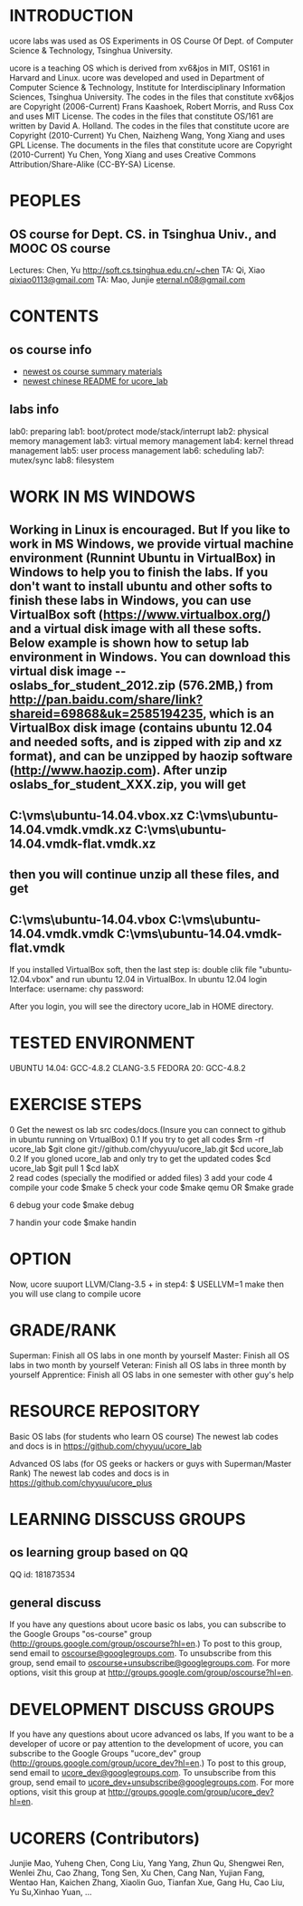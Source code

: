 INTRODUCTION
============
ucore labs was used as OS Experiments in OS Course Of Dept. of Computer Science & Technology, Tsinghua University.

ucore is a teaching OS which is derived from xv6&jos in MIT, OS161 in Harvard and Linux.
ucore was developed and used in Department of Computer Science & Technology, Institute for Interdisciplinary Information Sciences, Tsinghua University.
The codes in the files that constitute xv6&jos are Copyright (2006-Current) Frans Kaashoek, Robert Morris, and Russ Cox and uses MIT License.
The codes in the files that constitute OS/161 are written by David A. Holland.
The codes in the files that constitute ucore are Copyright (2010-Current) Yu Chen, Naizheng Wang, Yong Xiang and uses GPL License.
The documents in the files that constitute ucore are Copyright (2010-Current) Yu Chen, Yong Xiang and uses Creative Commons Attribution/Share-Alike (CC-BY-SA) License. 

PEOPLES 
========

OS course for Dept. CS. in Tsinghua Univ., and MOOC OS course
-----------------------------------
Lectures: Chen, Yu   http://soft.cs.tsinghua.edu.cn/~chen
TA: Qi, Xiao  qixiao0113@gmail.com
TA: Mao, Junjie eternal.n08@gmail.com

CONTENTS
========

os course info
----------------
* [newest os course summary materials](https://github.com/chyyuu/mooc_os)
* [newest chinese README for ucore_lab](https://github.com/chyyuu/ucore_lab/)

labs info
----------------
lab0: preparing
lab1: boot/protect mode/stack/interrupt
lab2: physical memory management
lab3: virtual memory management
lab4: kernel thread management
lab5: user process management
lab6: scheduling
lab7: mutex/sync
lab8: filesystem

WORK IN MS WINDOWS
==================
Working in Linux is encouraged. But If you like to work in MS Windows, we provide virtual machine environment (Runnint Ubuntu in VirtualBox) in
Windows to help you to finish the labs. If you don't want to install ubuntu and other softs to finish these labs in Windows, you can use 
VirtualBox soft (https://www.virtualbox.org/) and a virtual disk image with all these softs. Below example is shown how to setup lab environment in Windows.
You can download this virtual disk image -- oslabs_for_student_2012.zip (576.2MB,) from  http://pan.baidu.com/share/link?shareid=69868&uk=2585194235, which
is an VirtualBox disk image (contains ubuntu 12.04 and needed softs, and is zipped with zip and xz format), and can be unzipped 
by haozip software (http://www.haozip.com). 
After unzip oslabs_for_student_XXX.zip, you will get 
---
C:\vms\ubuntu-14.04.vbox.xz
C:\vms\ubuntu-14.04.vmdk.vmdk.xz
C:\vms\ubuntu-14.04.vmdk-flat.vmdk.xz
---
then you will continue unzip all these files, and get
---
C:\vms\ubuntu-14.04.vbox
C:\vms\ubuntu-14.04.vmdk.vmdk
C:\vms\ubuntu-14.04.vmdk-flat.vmdk
---
If you installed VirtualBox soft, then the last step is: double clik file "ubuntu-12.04.vbox" and run ubuntu 12.04 in VirtualBox.
In ubuntu 12.04 login Interface:
username: chy
password: <SPACE KEY>

After you login, you will see the directory ucore_lab in HOME directory.

TESTED ENVIRONMENT
==================
UBUNTU 14.04: GCC-4.8.2 CLANG-3.5
FEDORA 20: GCC-4.8.2

EXERCISE STEPS
==============
0 Get the newest os lab src codes/docs.(Insure you can connect to github in ubuntu running on VrtualBox)
0.1 If you try to get all codes
  $rm -rf ucore_lab
  $git clone git://github.com/chyyuu/ucore_lab.git
  $cd ucore_lab
0.2 If you gloned ucore_lab and only try to get the updated codes
  $cd ucore_lab
  $git pull
1 $cd labX  
2 read codes (specially the modified or added files)
3 add your code
4 compile your code
  $make
5 check your code
  $make qemu
OR
  $make grade

6 debug your code
  $make debug

7 handin your code
  $make handin

OPTION
==============
Now, ucore suuport LLVM/Clang-3.5 + 
in step4:
  $ USELLVM=1 make
then you will use clang to compile ucore

GRADE/RANK
==========
Superman: Finish all OS labs in one month by yourself
Master: Finish all OS labs in two month by yourself
Veteran: Finish all OS labs in three month by yourself
Apprentice: Finish all OS labs in one semester with other guy's help
 
RESOURCE REPOSITORY
===================
Basic OS labs (for students who learn OS course)
The newest lab codes and docs is in https://github.com/chyyuu/ucore_lab

Advanced OS labs (for OS geeks or hackers or guys with Superman/Master Rank)
The newest lab codes and docs is in https://github.com/chyyuu/ucore_plus

LEARNING DISSCUSS GROUPS
========================

os learning group based on QQ 
-------------------------------
QQ id: 181873534

general discuss
--------------------------------
If you have any questions about ucore basic os labs, 
you can subscribe to the Google Groups "os-course" group (http://groups.google.com/group/oscourse?hl=en.)
To post to this group, send email to oscourse@googlegroups.com.
To unsubscribe from this group, send email to oscourse+unsubscribe@googlegroups.com.
For more options, visit this group at http://groups.google.com/group/oscourse?hl=en.

DEVELOPMENT DISCUSS GROUPS
==========================
If you have any questions about ucore advanced os labs, 
If you want to be a developer of ucore or pay attention to the development of ucore, 
you can subscribe to the Google Groups "ucore_dev" group (http://groups.google.com/group/ucore_dev?hl=en.)
To post to this group, send email to ucore_dev@googlegroups.com.
To unsubscribe from this group, send email to ucore_dev+unsubscribe@googlegroups.com.
For more options, visit this group at http://groups.google.com/group/ucore_dev?hl=en.

UCORERS (Contributors)
======================
Junjie Mao, Yuheng Chen, Cong Liu, Yang Yang, Zhun Qu, Shengwei Ren, Wenlei Zhu, Cao Zhang, Tong Sen, Xu Chen, 
Cang Nan, Yujian Fang, Wentao Han, Kaichen Zhang, Xiaolin Guo, Tianfan Xue, Gang Hu, Cao Liu, Yu Su,Xinhao Yuan, ...
